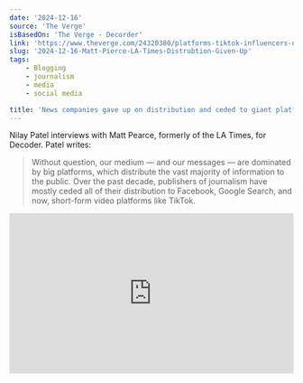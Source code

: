 ```yaml
---
date: '2024-12-16'
source: 'The Verge'
isBasedOn: 'The Verge - Decorder'
link: 'https://www.theverge.com/24320380/platforms-tiktok-influencers-news-media-journalism-google-matt-pearce-decoder-podcast-interview'
slug: '2024-12-16-Matt-Pierce-LA-Times-Distrubtion-Given-Up'
tags:
    - Blogging
    - journalism
    - media
    - social media

title: 'News companies gave up on distribution and ceded to giant platforms, Google and Facebook'
---
```


Nilay Patel interviews with Matt Pearce, formerly of the LA Times, for Decoder. Patel writes:

> Without question, our medium — and our messages — are dominated by big platforms, which distribute the vast majority of information to the public. Over the past decade, publishers of journalism have mostly ceded all of their distribution to Facebook, Google Search, and now, short-form video platforms like TikTok.


<style>.embed-container { position: relative; padding-bottom: 56.25%; height: 0; overflow: hidden; max-width: 100%; } .embed-container iframe, .embed-container object, .embed-container embed { position: absolute; top: 0; left: 0; width: 100%; height: 100%; }</style>
<div class='embed-container'>
    <iframe frameBorder="0" scrolling="no" src="https://playlist.megaphone.fm/?e=VMP2688868804"
width="100%"></iframe>
</div>

